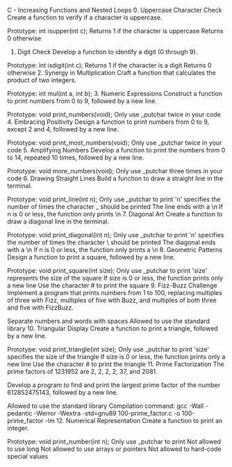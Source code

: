 C - Increasing Functions and Nested Loops
0. Uppercase Character Check
Create a function to verify if a character is uppercase.

Prototype: int isupper(int c);
Returns 1 if the character is uppercase
Returns 0 otherwise
1. Digit Check
Develop a function to identify a digit (0 through 9).

Prototype: int isdigit(int c);
Returns 1 if the character is a digit
Returns 0 otherwise
2. Synergy in Multiplication
Craft a function that calculates the product of two integers.

Prototype: int mul(int a, int b);
3. Numeric Expressions
Construct a function to print numbers from 0 to 9, followed by a new line.

Prototype: void print_numbers(void);
Only use _putchar twice in your code
4. Embracing Positivity
Design a function to print numbers from 0 to 9, except 2 and 4, followed by a new line.

Prototype: void print_most_numbers(void);
Only use _putchar twice in your code
5. Amplifying Numbers
Develop a function to print the numbers from 0 to 14, repeated 10 times, followed by a new line.

Prototype: void more_numbers(void);
Only use _putchar three times in your code
6. Drawing Straight Lines
Build a function to draw a straight line in the terminal.

Prototype: void print_line(int n);
Only use _putchar to print
'n' specifies the number of times the character _ should be printed
The line ends with a \n
If n is 0 or less, the function only prints \n
7. Diagonal Art
Create a function to draw a diagonal line in the terminal.

Prototype: void print_diagonal(int n);
Only use _putchar to print
'n' specifies the number of times the character \ should be printed
The diagonal ends with a \n
If n is 0 or less, the function only prints a \n
8. Geometric Patterns
Design a function to print a square, followed by a new line.

Prototype: void print_square(int size);
Only use _putchar to print
'size' represents the size of the square
If size is 0 or less, the function prints only a new line
Use the character # to print the square
9. Fizz-Buzz Challenge
Implement a program that prints numbers from 1 to 100, replacing multiples of three with Fizz, multiples of five with Buzz, and multiples of both three and five with FizzBuzz.

Separate numbers and words with spaces
Allowed to use the standard library
10. Triangular Display
Create a function to print a triangle, followed by a new line.

Prototype: void print_triangle(int size);
Only use _putchar to print
'size' specifies the size of the triangle
If size is 0 or less, the function prints only a new line
Use the character # to print the triangle
11. Prime Factorization
The prime factors of 1231952 are 2, 2, 2, 2, 37, and 2081.

Develop a program to find and print the largest prime factor of the number 612852475143, followed by a new line.

Allowed to use the standard library
Compilation command: gcc -Wall -pedantic -Werror -Wextra -std=gnu89 100-prime_factor.c -o 100-prime_factor -lm
12. Numerical Representation
Create a function to print an integer.

Prototype: void print_number(int n);
Only use _putchar to print
Not allowed to use long
Not allowed to use arrays or pointers
Not allowed to hard-code special values
